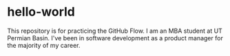 # hello-world
This repository is for practicing the GitHub Flow.
I am an MBA student at UT Permian Basin. I've been in software development as a product manager for the majority of my career.
